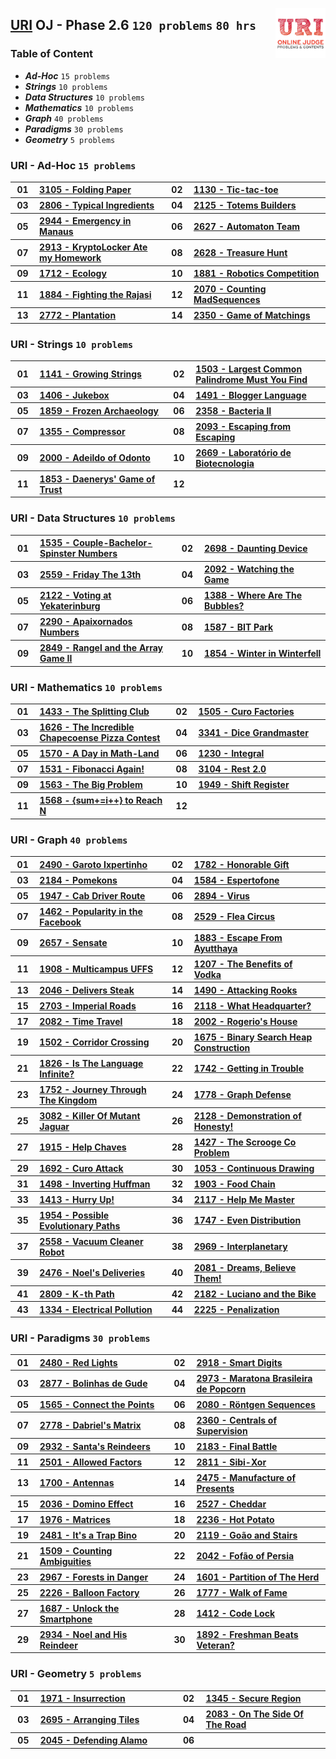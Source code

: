 <img align="right" width="80" src="/logos/uri.jpg"></img>

## [URI](https://beecrowd.com.br/judge/en/categories/) OJ - Phase 2.6 `120 problems` `80 hrs`

### Table of Content

- ***Ad-Hoc***            `15 problems`
- ***Strings***           `10 problems`
- ***Data Structures***   `10 problems`
- ***Mathematics***       `10 problems`
- ***Graph***             `40 problems`
- ***Paradigms***         `30 problems`
- ***Geometry***          `5 problems`

### URI - Ad-Hoc `15 problems`

<table>
    <tbody>
        <tr>
<th align="center" width="50px">01</th><th align="left" width="550px"><a href="https://beecrowd.com.br/judge/en/problems/view/3105">3105 - Folding Paper</a></th>
<th align="center" width="50px">02</th><th align="left" width="550px"><a href="https://beecrowd.com.br/judge/en/problems/view/1130">1130 - Tic-tac-toe</a></th>
        </tr>
        <tr>
<th align="center" width="50px">03</th><th align="left" width="550px"><a href="https://beecrowd.com.br/judge/en/problems/view/2806">2806 - Typical Ingredients</a></th>
<th align="center" width="50px">04</th><th align="left" width="550px"><a href="https://beecrowd.com.br/judge/en/problems/view/2125">2125 - Totems Builders</a></th>
        </tr>
        <tr>
<th align="center" width="50px">05</th><th align="left" width="550px"><a href="https://beecrowd.com.br/judge/en/problems/view/2944">2944 - Emergency in Manaus</a></th>
<th align="center" width="50px">06</th><th align="left" width="550px"><a href="https://beecrowd.com.br/judge/en/problems/view/2627">2627 - Automaton Team</a></th>
        </tr>
        <tr>
<th align="center" width="50px">07</th><th align="left" width="550px"><a href="https://beecrowd.com.br/judge/en/problems/view/2913">2913 - KryptoLocker Ate my Homework</a></th>
<th align="center" width="50px">08</th><th align="left" width="550px"><a href="https://beecrowd.com.br/judge/en/problems/view/2628">2628 - Treasure Hunt</a></th>
        </tr>
        <tr>
<th align="center" width="50px">09</th><th align="left" width="550px"><a href="https://beecrowd.com.br/judge/en/problems/view/1712">1712 - Ecology</a></th>
<th align="center" width="50px">10</th><th align="left" width="550px"><a href="https://beecrowd.com.br/judge/en/problems/view/1881">1881 - Robotics Competition</a></th>
        </tr>
        <tr>
<th align="center" width="50px">11</th><th align="left" width="550px"><a href="https://beecrowd.com.br/judge/en/problems/view/1884">1884 - Fighting the Rajasi</a></th>
<th align="center" width="50px">12</th><th align="left" width="550px"><a href="https://beecrowd.com.br/judge/en/problems/view/2070">2070 - Counting MadSequences</a></th>
        </tr>
        <tr>
<th align="center" width="50px">13</th><th align="left" width="550px"><a href="https://beecrowd.com.br/judge/en/problems/view/2772">2772 - Plantation</a></th>
<th align="center" width="50px">14</th><th align="left" width="550px"><a href="https://beecrowd.com.br/judge/en/problems/view/2350">2350 - Game of Matchings</a></th>
        </tr>
    </tbody>
</table>

### URI - Strings `10 problems`

<table>
    <tbody>
        <tr>
<th align="center" width="50px">01</th><th align="left" width="550px"><a href="https://beecrowd.com.br/judge/en/problems/view/1141">1141 - Growing Strings</a></th>
<th align="center" width="50px">02</th><th align="left" width="550px"><a href="https://beecrowd.com.br/judge/en/problems/view/1503">1503 - Largest Common Palindrome Must You Find</a></th>
        </tr>
        <tr>
<th align="center" width="50px">03</th><th align="left" width="550px"><a href="https://beecrowd.com.br/judge/en/problems/view/1406">1406 - Jukebox</a></th>
<th align="center" width="50px">04</th><th align="left" width="550px"><a href="https://beecrowd.com.br/judge/en/problems/view/1491">1491 - Blogger Language</a></th>
        </tr>
        <tr>
<th align="center" width="50px">05</th><th align="left" width="550px"><a href="https://beecrowd.com.br/judge/en/problems/view/1859">1859 - Frozen Archaeology</a></th>
<th align="center" width="50px">06</th><th align="left" width="550px"><a href="https://beecrowd.com.br/judge/en/problems/view/2358">2358 - Bacteria II</a></th>
        </tr>
        <tr>
<th align="center" width="50px">07</th><th align="left" width="550px"><a href="https://beecrowd.com.br/judge/en/problems/view/1355">1355 - Compressor</a></th>
<th align="center" width="50px">08</th><th align="left" width="550px"><a href="https://beecrowd.com.br/judge/en/problems/view/2093">2093 - Escaping from Escaping</a></th>
        </tr>
        <tr>
<th align="center" width="50px">09</th><th align="left" width="550px"><a href="https://beecrowd.com.br/judge/en/problems/view/2000">2000 - Adeildo of Odonto</a></th>
<th align="center" width="50px">10</th><th align="left" width="550px"><a href="https://beecrowd.com.br/judge/en/problems/view/2669">2669 - Laboratório de Biotecnologia</a></th>
        </tr>
        <tr>
<th align="center" width="50px">11</th><th align="left" width="550px"><a href="https://beecrowd.com.br/judge/en/problems/view/1853">1853 - Daenerys' Game of Trust</a></th>
<th align="center" width="50px">12</th><th align="left" width="550px"><a href=""></a></th>
        </tr>
    </tbody>
</table>

### URI - Data Structures `10 problems`

<table>
    <tbody>
        <tr>
<th align="center" width="50px">01</th><th align="left" width="550px"><a href="https://beecrowd.com.br/judge/en/problems/view/1535">1535 - Couple-Bachelor-Spinster Numbers</a></th>
<th align="center" width="50px">02</th><th align="left" width="550px"><a href="https://beecrowd.com.br/judge/en/problems/view/2698">2698 - Daunting Device</a></th>
        </tr>
        <tr>
<th align="center" width="50px">03</th><th align="left" width="550px"><a href="https://beecrowd.com.br/judge/en/problems/view/2559">2559 - Friday The 13th</a></th>
<th align="center" width="50px">04</th><th align="left" width="550px"><a href="https://beecrowd.com.br/judge/en/problems/view/2092">2092 - Watching the Game</a></th>
        </tr>
        <tr>
<th align="center" width="50px">05</th><th align="left" width="550px"><a href="https://beecrowd.com.br/judge/en/problems/view/2122">2122 - Voting at Yekaterinburg</a></th>
<th align="center" width="50px">06</th><th align="left" width="550px"><a href="https://beecrowd.com.br/judge/en/problems/view/1388">1388 - Where Are The Bubbles?</a></th>
        </tr>
        <tr>
<th align="center" width="50px">07</th><th align="left" width="550px"><a href="https://beecrowd.com.br/judge/en/problems/view/2290">2290 - Apaixornados Numbers</a></th>
<th align="center" width="50px">08</th><th align="left" width="550px"><a href="https://beecrowd.com.br/judge/en/problems/view/1587">1587 - BIT Park</a></th>
        </tr>
        <tr>
<th align="center" width="50px">09</th><th align="left" width="550px"><a href="https://beecrowd.com.br/judge/en/problems/view/2849">2849 - Rangel and the Array Game II</a></th>
<th align="center" width="50px">10</th><th align="left" width="550px"><a href="https://beecrowd.com.br/judge/en/problems/view/1854">1854 - Winter in Winterfell</a></th>
        </tr>
    </tbody>
</table>

### URI - Mathematics `10 problems`

<table>
    <tbody>
        <tr>
<th align="center" width="50px">01</th><th align="left" width="550px"><a href="https://beecrowd.com.br/judge/en/problems/view/1433">1433 - The Splitting Club</a></th>
<th align="center" width="50px">02</th><th align="left" width="550px"><a href="https://beecrowd.com.br/judge/en/problems/view/1505">1505 - Curo Factories</a></th>
        </tr>
        <tr>
<th align="center" width="50px">03</th><th align="left" width="550px"><a href="https://beecrowd.com.br/judge/en/problems/view/1626">1626 - The Incredible Chapecoense Pizza Contest</a></th>
<th align="center" width="50px">04</th><th align="left" width="550px"><a href="https://beecrowd.com.br/judge/en/problems/view/3341">3341 - Dice Grandmaster</a></th>
        </tr>
        <tr>
<th align="center" width="50px">05</th><th align="left" width="550px"><a href="https://beecrowd.com.br/judge/en/problems/view/1570">1570 - A Day in Math-Land</a></th>
<th align="center" width="50px">06</th><th align="left" width="550px"><a href="https://beecrowd.com.br/judge/en/problems/view/1230">1230 - Integral</a></th>
        </tr>
        <tr>
<th align="center" width="50px">07</th><th align="left" width="550px"><a href="https://beecrowd.com.br/judge/en/problems/view/1531">1531 - Fibonacci Again!</a></th>
<th align="center" width="50px">08</th><th align="left" width="550px"><a href="https://beecrowd.com.br/judge/en/problems/view/3104">3104 - Rest 2.0</a></th>
        </tr>
        <tr>
<th align="center" width="50px">09</th><th align="left" width="550px"><a href="https://beecrowd.com.br/judge/en/problems/view/1563">1563 - The Big Problem</a></th>
<th align="center" width="50px">10</th><th align="left" width="550px"><a href="https://beecrowd.com.br/judge/en/problems/view/1949">1949 - Shift Register</a></th>
        </tr>
        <tr>
<th align="center" width="50px">11</th><th align="left" width="550px"><a href="https://beecrowd.com.br/judge/en/problems/view/1568">1568 - {sum+=i++} to Reach N</a></th>
<th align="center" width="50px">12</th><th align="left" width="550px"><a href=""></a></th>
        </tr>
    </tbody>
</table>

### URI - Graph `40 problems`

<table>
    <tbody>
        <tr>
<th align="center" width="50px">01</th><th align="left" width="550px"><a href="https://beecrowd.com.br/judge/en/problems/view/2490">2490 - Garoto Ixpertinho</a></th>
<th align="center" width="50px">02</th><th align="left" width="550px"><a href="https://beecrowd.com.br/judge/en/problems/view/1782">1782 - Honorable Gift</a></th>
        </tr>
        <tr>
<th align="center" width="50px">03</th><th align="left" width="550px"><a href="https://beecrowd.com.br/judge/en/problems/view/2184">2184 - Pomekons</a></th>
<th align="center" width="50px">04</th><th align="left" width="550px"><a href="https://beecrowd.com.br/judge/en/problems/view/1584">1584 - Espertofone</a></th>
        </tr>
        <tr>
<th align="center" width="50px">05</th><th align="left" width="550px"><a href="https://beecrowd.com.br/judge/en/problems/view/1947">1947 - Cab Driver Route</a></th>
<th align="center" width="50px">06</th><th align="left" width="550px"><a href="https://beecrowd.com.br/judge/en/problems/view/2894">2894 - Virus</a></th>
        </tr>
        <tr>
<th align="center" width="50px">07</th><th align="left" width="550px"><a href="https://beecrowd.com.br/judge/en/problems/view/1462">1462 - Popularity in the Facebook</a></th>
<th align="center" width="50px">08</th><th align="left" width="550px"><a href="https://beecrowd.com.br/judge/en/problems/view/2529">2529 - Flea Circus</a></th>
        </tr>
        <tr>
<th align="center" width="50px">09</th><th align="left" width="550px"><a href="https://beecrowd.com.br/judge/en/problems/view/2657">2657 - Sensate</a></th>
<th align="center" width="50px">10</th><th align="left" width="550px"><a href="https://beecrowd.com.br/judge/en/problems/view/1883">1883 - Escape From Ayutthaya</a></th>
        </tr>
        <tr>
<th align="center" width="50px">11</th><th align="left" width="550px"><a href="https://beecrowd.com.br/judge/en/problems/view/1908">1908 - Multicampus UFFS</a></th>
<th align="center" width="50px">12</th><th align="left" width="550px"><a href="https://beecrowd.com.br/judge/en/problems/view/1207">1207 - The Benefits of Vodka</a></th>
        </tr>
        <tr>
<th align="center" width="50px">13</th><th align="left" width="550px"><a href="https://beecrowd.com.br/judge/en/problems/view/2046">2046 - Delivers Steak</a></th>
<th align="center" width="50px">14</th><th align="left" width="550px"><a href="https://beecrowd.com.br/judge/en/problems/view/1490">1490 - Attacking Rooks</a></th>
        </tr>
        <tr>
<th align="center" width="50px">15</th><th align="left" width="550px"><a href="https://beecrowd.com.br/judge/en/problems/view/2703">2703 - Imperial Roads</a></th>
<th align="center" width="50px">16</th><th align="left" width="550px"><a href="https://beecrowd.com.br/judge/en/problems/view/2118">2118 - What Headquarter?</a></th>
        </tr>
        <tr>
<th align="center" width="50px">17</th><th align="left" width="550px"><a href="https://beecrowd.com.br/judge/en/problems/view/2082">2082 - Time Travel</a></th>
<th align="center" width="50px">18</th><th align="left" width="550px"><a href="https://beecrowd.com.br/judge/en/problems/view/2002">2002 - Rogerio's House</a></th>
        </tr>
        <tr>
<th align="center" width="50px">19</th><th align="left" width="550px"><a href="https://beecrowd.com.br/judge/en/problems/view/1502">1502 - Corridor Crossing</a></th>
<th align="center" width="50px">20</th><th align="left" width="550px"><a href="https://beecrowd.com.br/judge/en/problems/view/1675">1675 - Binary Search Heap Construction</a></th>
        </tr>
        <tr>
<th align="center" width="50px">21</th><th align="left" width="550px"><a href="https://beecrowd.com.br/judge/en/problems/view/1826">1826 - Is The Language Infinite?</a></th>
<th align="center" width="50px">22</th><th align="left" width="550px"><a href="https://beecrowd.com.br/judge/en/problems/view/1742">1742 - Getting in Trouble</a></th>
        </tr>
        <tr>
<th align="center" width="50px">23</th><th align="left" width="550px"><a href="https://beecrowd.com.br/judge/en/problems/view/1752">1752 - Journey Through The Kingdom</a></th>
<th align="center" width="50px">24</th><th align="left" width="550px"><a href="https://beecrowd.com.br/judge/en/problems/view/1778">1778 - Graph Defense</a></th>
        </tr>
        <tr>
<th align="center" width="50px">25</th><th align="left" width="550px"><a href="https://beecrowd.com.br/judge/en/problems/view/3082">3082 - Killer Of Mutant Jaguar</a></th>
<th align="center" width="50px">26</th><th align="left" width="550px"><a href="https://beecrowd.com.br/judge/en/problems/view/2128">2128 - Demonstration of Honesty!</a></th>
        </tr>
        <tr>
<th align="center" width="50px">27</th><th align="left" width="550px"><a href="https://beecrowd.com.br/judge/en/problems/view/1915">1915 - Help Chaves</a></th>
<th align="center" width="50px">28</th><th align="left" width="550px"><a href="https://beecrowd.com.br/judge/en/problems/view/1427">1427 - The Scrooge Co Problem</a></th>
        </tr>
        <tr>
<th align="center" width="50px">29</th><th align="left" width="550px"><a href="https://beecrowd.com.br/judge/en/problems/view/1692">1692 - Curo Attack</a></th>
<th align="center" width="50px">30</th><th align="left" width="550px"><a href="https://beecrowd.com.br/judge/en/problems/view/1053">1053 - Continuous Drawing</a></th>
        </tr>
        <tr>
<th align="center" width="50px">31</th><th align="left" width="550px"><a href="https://beecrowd.com.br/judge/en/problems/view/1498">1498 - Inverting Huffman</a></th>
<th align="center" width="50px">32</th><th align="left" width="550px"><a href="https://beecrowd.com.br/judge/en/problems/view/1903">1903 - Food Chain</a></th>
        </tr>
        <tr>
<th align="center" width="50px">33</th><th align="left" width="550px"><a href="https://beecrowd.com.br/judge/en/problems/view/1413">1413 - Hurry Up!</a></th>
<th align="center" width="50px">34</th><th align="left" width="550px"><a href="https://beecrowd.com.br/judge/en/problems/view/2117">2117 - Help Me Master</a></th>
        </tr>
        <tr>
<th align="center" width="50px">35</th><th align="left" width="550px"><a href="https://beecrowd.com.br/judge/en/problems/view/1954">1954 - Possible Evolutionary Paths</a></th>
<th align="center" width="50px">36</th><th align="left" width="550px"><a href="https://beecrowd.com.br/judge/en/problems/view/1747">1747 - Even Distribution</a></th>
        </tr>
        <tr>
<th align="center" width="50px">37</th><th align="left" width="550px"><a href="https://beecrowd.com.br/judge/en/problems/view/2558">2558 - Vacuum Cleaner Robot</a></th>
<th align="center" width="50px">38</th><th align="left" width="550px"><a href="https://beecrowd.com.br/judge/en/problems/view/2969">2969 - Interplanetary</a></th>
        </tr>
        <tr>
<th align="center" width="50px">39</th><th align="left" width="550px"><a href="https://beecrowd.com.br/judge/en/problems/view/2476">2476 - Noel's Deliveries</a></th>
<th align="center" width="50px">40</th><th align="left" width="550px"><a href="https://beecrowd.com.br/judge/en/problems/view/2081">2081 - Dreams, Believe Them!</a></th>
        </tr>
        <tr>
<th align="center" width="50px">41</th><th align="left" width="550px"><a href="https://beecrowd.com.br/judge/en/problems/view/2809">2809 - K-th Path</a></th>
<th align="center" width="50px">42</th><th align="left" width="550px"><a href="https://beecrowd.com.br/judge/en/problems/view/2182">2182 - Luciano and the Bike</a></th>
        </tr>
        <tr>
<th align="center" width="50px">43</th><th align="left" width="550px"><a href="https://beecrowd.com.br/judge/en/problems/view/1334">1334 - Electrical Pollution</a></th>
<th align="center" width="50px">44</th><th align="left" width="550px"><a href="https://beecrowd.com.br/judge/en/problems/view/2225">2225 - Penalization</a></th>
        </tr>
    </tbody>
</table>

### URI - Paradigms `30 problems`

<table>
    <tbody>
        <tr>
<th align="center" width="50px">01</th><th align="left" width="550px"><a href="https://beecrowd.com.br/judge/en/problems/view/2480">2480 - Red Lights</a></th>
<th align="center" width="50px">02</th><th align="left" width="550px"><a href="https://beecrowd.com.br/judge/en/problems/view/2918">2918 - Smart Digits</a></th>
        </tr>
        <tr>
<th align="center" width="50px">03</th><th align="left" width="550px"><a href="https://beecrowd.com.br/judge/en/problems/view/2877">2877 - Bolinhas de Gude</a></th>
<th align="center" width="50px">04</th><th align="left" width="550px"><a href="https://beecrowd.com.br/judge/en/problems/view/2973">2973 - Maratona Brasileira de Popcorn</a></th>
        </tr>
        <tr>
<th align="center" width="50px">05</th><th align="left" width="550px"><a href="https://beecrowd.com.br/judge/en/problems/view/1565">1565 - Connect the Points</a></th>
<th align="center" width="50px">06</th><th align="left" width="550px"><a href="https://beecrowd.com.br/judge/en/problems/view/2080">2080 - Röntgen Sequences</a></th>
        </tr>
        <tr>
<th align="center" width="50px">07</th><th align="left" width="550px"><a href="https://beecrowd.com.br/judge/en/problems/view/2778">2778 - Dabriel's Matrix</a></th>
<th align="center" width="50px">08</th><th align="left" width="550px"><a href="https://beecrowd.com.br/judge/en/problems/view/2360">2360 - Centrals of Supervision</a></th>
        </tr>
        <tr>
<th align="center" width="50px">09</th><th align="left" width="550px"><a href="https://beecrowd.com.br/judge/en/problems/view/2932">2932 - Santa's Reindeers</a></th>
<th align="center" width="50px">10</th><th align="left" width="550px"><a href="https://beecrowd.com.br/judge/en/problems/view/2183">2183 - Final Battle</a></th>
        </tr>
        <tr>
<th align="center" width="50px">11</th><th align="left" width="550px"><a href="https://beecrowd.com.br/judge/en/problems/view/2501">2501 - Allowed Factors</a></th>
<th align="center" width="50px">12</th><th align="left" width="550px"><a href="https://beecrowd.com.br/judge/en/problems/view/2811">2811 - Sibi-Xor</a></th>
        </tr>
        <tr>
<th align="center" width="50px">13</th><th align="left" width="550px"><a href="https://beecrowd.com.br/judge/en/problems/view/1700">1700 - Antennas</a></th>
<th align="center" width="50px">14</th><th align="left" width="550px"><a href="https://beecrowd.com.br/judge/en/problems/view/2475">2475 - Manufacture of Presents</a></th>
        </tr>
        <tr>
<th align="center" width="50px">15</th><th align="left" width="550px"><a href="https://beecrowd.com.br/judge/en/problems/view/2036">2036 - Domino Effect</a></th>
<th align="center" width="50px">16</th><th align="left" width="550px"><a href="https://beecrowd.com.br/judge/en/problems/view/2527">2527 - Cheddar</a></th>
        </tr>
        <tr>
<th align="center" width="50px">17</th><th align="left" width="550px"><a href="https://beecrowd.com.br/judge/en/problems/view/1976">1976 - Matrices</a></th>
<th align="center" width="50px">18</th><th align="left" width="550px"><a href="https://beecrowd.com.br/judge/en/problems/view/2236">2236 - Hot Potato</a></th>
        </tr>
        <tr>
<th align="center" width="50px">19</th><th align="left" width="550px"><a href="https://beecrowd.com.br/judge/en/problems/view/2481">2481 - It's a Trap Bino</a></th>
<th align="center" width="50px">20</th><th align="left" width="550px"><a href="https://beecrowd.com.br/judge/en/problems/view/2119">2119 - Goão and Stairs</a></th>
        </tr>
        <tr>
<th align="center" width="50px">21</th><th align="left" width="550px"><a href="https://beecrowd.com.br/judge/en/problems/view/1509">1509 - Counting Ambiguities</a></th>
<th align="center" width="50px">22</th><th align="left" width="550px"><a href="https://beecrowd.com.br/judge/en/problems/view/2042">2042 - Fofão of Persia</a></th>
        </tr>
        <tr>
<th align="center" width="50px">23</th><th align="left" width="550px"><a href="https://beecrowd.com.br/judge/en/problems/view/2967">2967 - Forests in Danger</a></th>
<th align="center" width="50px">24</th><th align="left" width="550px"><a href="https://beecrowd.com.br/judge/en/problems/view/1601">1601 - Partition of The Herd</a></th>
        </tr>
        <tr>
<th align="center" width="50px">25</th><th align="left" width="550px"><a href="https://beecrowd.com.br/judge/en/problems/view/2226">2226 - Balloon Factory</a></th>
<th align="center" width="50px">26</th><th align="left" width="550px"><a href="https://beecrowd.com.br/judge/en/problems/view/1777">1777 - Walk of Fame</a></th>
        </tr>
        <tr>
<th align="center" width="50px">27</th><th align="left" width="550px"><a href="https://beecrowd.com.br/judge/en/problems/view/1687">1687 - Unlock the Smartphone</a></th>
<th align="center" width="50px">28</th><th align="left" width="550px"><a href="https://beecrowd.com.br/judge/en/problems/view/1412">1412 - Code Lock</a></th>
        </tr>
        <tr>
<th align="center" width="50px">29</th><th align="left" width="550px"><a href="https://beecrowd.com.br/judge/en/problems/view/2934">2934 - Noel and His Reindeer</a></th>
<th align="center" width="50px">30</th><th align="left" width="550px"><a href="https://beecrowd.com.br/judge/en/problems/view/1892">1892 - Freshman Beats Veteran?</a></th>
        </tr>
    </tbody>
</table>

### URI - Geometry `5 problems`

<table>
    <tbody>
        <tr>
<th align="center" width="50px">01</th><th align="left" width="550px"><a href="https://beecrowd.com.br/judge/en/problems/view/1971">1971 - Insurrection</a></th>
<th align="center" width="50px">02</th><th align="left" width="550px"><a href="https://beecrowd.com.br/judge/en/problems/view/1345">1345 - Secure Region</a></th>
        </tr>
        <tr>
<th align="center" width="50px">03</th><th align="left" width="550px"><a href="https://beecrowd.com.br/judge/en/problems/view/2695">2695 - Arranging Tiles</a></th>
<th align="center" width="50px">04</th><th align="left" width="550px"><a href="https://beecrowd.com.br/judge/en/problems/view/2083">2083 - On The Side Of The Road</a></th>
        </tr>
        <tr>
<th align="center" width="50px">05</th><th align="left" width="550px"><a href="https://beecrowd.com.br/judge/en/problems/view/2045">2045 - Defending Alamo</a></th>
<th align="center" width="50px">06</th><th align="left" width="550px"><a href=""></a></th>
        </tr>
    </tbody>
</table>
